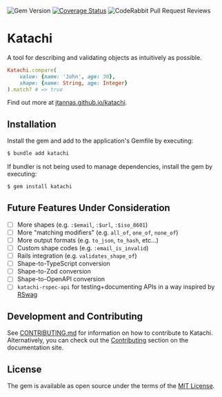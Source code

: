 ![Gem Version](https://img.shields.io/gem/v/katachi)
[![Coverage Status](https://coveralls.io/repos/github/jtannas/katachi/badge.svg?branch=main)](https://coveralls.io/github/jtannas/katachi?branch=main)
![CodeRabbit Pull Request Reviews](https://img.shields.io/coderabbit/prs/github/jtannas/katachi)

# Katachi

A tool for describing and validating objects as intuitively as possible.

```ruby
Katachi.compare(
    value: {name: 'John', age: 30},
    shape: {name: String, age: Integer}
).match? # => true
```

Find out more at [jtannas.github.io/katachi](https://jtannas.github.io/katachi/).

## Installation

Install the gem and add to the application's Gemfile by executing:

```bash
$ bundle add katachi
```

If bundler is not being used to manage dependencies, install the gem by executing:

```bash
$ gem install katachi
```

## Future Features Under Consideration

- [ ] More shapes (e.g. `:$email`, `:$url`, `:$iso_8601`)
- [ ] More "matching modifiers" (e.g. `all_of`, `one_of`, `none_of`)
- [ ] More output formats (e.g. `to_json`, `to_hash`, etc...)
- [ ] Custom shape codes (e.g. `:email_is_invalid`)
- [ ] Rails integration (e.g. `validates_shape_of`)
- [ ] Shape-to-TypeScript conversion
- [ ] Shape-to-Zod conversion
- [ ] Shape-to-OpenAPI conversion
- [ ] `katachi-rspec-api` for testing+documenting APIs in a way inspired by [RSwag](https://github.com/rswag/rswag)

## Development and Contributing

See [CONTRIBUTING.md](./docs/Contributing/Contributing.md) for information on how to contribute to Katachi.
Alternatively, you can check out the [Contributing](https://jtannas.github.io/katachi/docs/Contributing) section on the documentation site.

## License

The gem is available as open source under the terms of the [MIT License](https://opensource.org/licenses/MIT).

